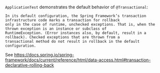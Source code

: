 `ApplicationTest` demonstrates the default behavior of `@Transactional`:

```
In its default configuration, the Spring Framework’s transaction infrastructure code marks a transaction for rollback
only in the case of runtime, unchecked exceptions. That is, when the thrown exception is an instance or subclass of
RuntimeException. (Error instances also, by default, result in a rollback). Checked exceptions that are thrown from a
transactional method do not result in rollback in the default configuration.
```

See https://docs.spring.io/spring-framework/docs/current/reference/html/data-access.html#transaction-declarative-rolling-back